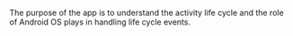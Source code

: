 The purpose of the app is to understand the activity life cycle and the role of Android OS plays in handling life cycle events.
